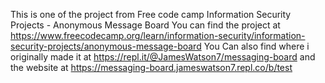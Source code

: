 This is one of the project from Free code camp Information Security Projects - Anonymous Message Board
You can find the project at https://www.freecodecamp.org/learn/information-security/information-security-projects/anonymous-message-board
You Can also find where i originally made it at https://repl.it/@JamesWatson7/messaging-board and the website at https://messaging-board.jameswatson7.repl.co/b/test


